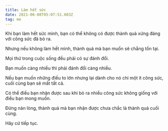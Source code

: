 ```yaml
---
title: Làm hết sức
date: 2021-06-08T05:07:51.603Z
tag: me
---
```

Khi bạn làm hết sức mình, bạn có thể không có được thành quả xứng đáng với công sức đã bỏ ra.

Nhưng nếu không làm hết mình, thành quả mà bạn muốn sẽ chẳng tồn tại.

Mọi thứ trong cuộc sống đều phải có sự đánh đổi.

Bạn muốn càng nhiều thì phải đánh đổi càng nhiều.

Nếu bạn muốn những điều to lớn nhưng lại dành cho nó chỉ một ít công sức, cuối cùng bạn sẽ mất tất cả.

Có thể điều bạn nhận được sau khi bỏ ra nhiều công sức không giống với điều bạn mong muốn.

Đừng nản lòng, thành quả mà bạn nhận được chưa chắc là thành quả cuối cùng.

Hãy cứ tiếp tục.